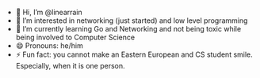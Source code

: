 - 👋 Hi, I’m @linearrain
- 👀 I’m interested in networking (just started) and low level programming
- 🌱 I’m currently learning Go and Networking and not being toxic while being involved to Computer Science
- 😄 Pronouns: he/him
- ⚡ Fun fact: you cannot make an Eastern European and CS student smile. Especially, when it is one person.

<!---
linearrain/linearrain is a ✨ special ✨ repository because its `README.md` (this file) appears on your GitHub profile.
You can click the Preview link to take a look at your changes.
--->
